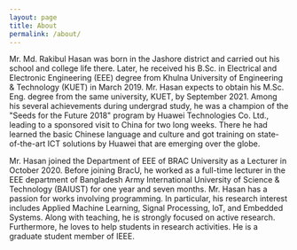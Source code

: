 ```yaml
---
layout: page
title: About
permalink: /about/
---
```


Mr. Md. Rakibul Hasan was born in the Jashore district and carried out his school and college life there. Later, he received his B.Sc. in Electrical and Electronic Engineering (EEE) degree from Khulna University of Engineering & Technology (KUET) in March 2019. Mr. Hasan expects to obtain his M.Sc. Eng. degree from the same university, KUET, by September 2021. Among his several achievements during undergrad study, he was a champion of the "Seeds for the Future 2018" program by Huawei Technologies Co. Ltd., leading to a sponsored visit to China for two long weeks. There he had learned the basic Chinese language and culture and got training on state-of-the-art ICT solutions by Huawei that are emerging over the globe.

Mr. Hasan joined the Department of EEE of BRAC University as a Lecturer in October 2020. Before joining BracU, he worked as a full-time lecturer in the EEE department of Bangladesh Army International University of Science & Technology (BAIUST) for one year and seven months. Mr. Hasan has a passion for works involving programming. In particular, his research interest includes Applied Machine Learning, Signal Processing, IoT, and Embedded Systems. Along with teaching, he is strongly focused on active research. Furthermore, he loves to help students in research activities. He is a graduate student member of IEEE.
